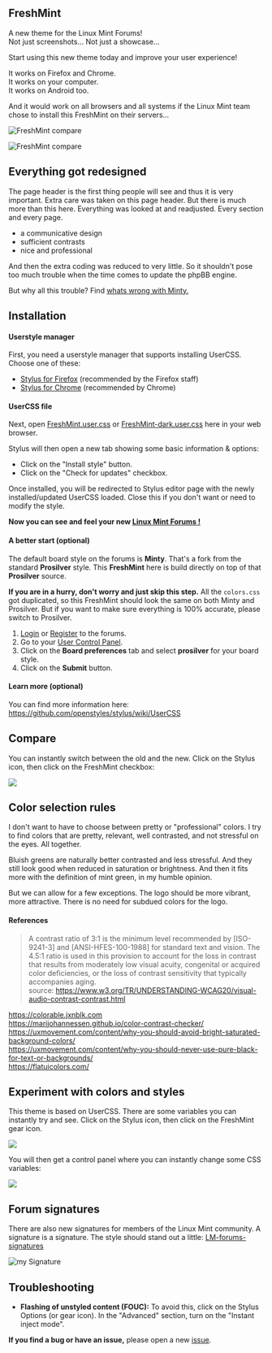 ## FreshMint

A new theme for the Linux Mint Forums!  
Not just screenshots... Not just a showcase...  

Start using this new theme today and improve your user experience!  

It works on Firefox and Chrome.  
It works on your computer.  
It works on Android too.  

And it would work on all browsers and all systems if the Linux Mint team chose to install this FreshMint on their servers...

![FreshMint compare](screenshots/Minty-vs-FreshMint.png) 

![FreshMint compare](screenshots/Minty-vs-FreshMint-dark.png) 

## Everything got redesigned

The page header is the first thing people will see and thus it is very important. Extra care was taken on this page header. But there is much more than this here. Everything was looked at and readjusted. Every section and every page.

* a communicative design
* sufficient contrasts
* nice and professional

And then the extra coding was reduced to very little. So it shouldn't pose too much trouble when the time comes to update the phpBB engine.

But why all this trouble? Find [whats wrong with Minty.](Whats-Wrong-With-Minty.md)

## Installation

#### Userstyle manager

First, you need a userstyle manager that supports installing UserCSS. Choose one of these:

* [Stylus for Firefox](https://addons.mozilla.org/en-US/firefox/addon/styl-us/) (recommended by the Firefox staff)
* [Stylus for Chrome](https://chrome.google.com/webstore/detail/stylus/clngdbkpkpeebahjckkjfobafhncgmne) (recommended by Chrome)

#### UserCSS file

Next, open [FreshMint.user.css](https://raw.githubusercontent.com/SebastJava/FreshMint/main/FreshMint.user.css) or [FreshMint-dark.user.css](https://raw.githubusercontent.com/SebastJava/FreshMint/main/FreshMint-dark.user.css) here in your web browser.

Stylus will then open a new tab showing some basic information & options:

* Click on the "Install style" button.
* Click on the "Check for updates" checkbox.

Once installed, you will be redirected to Stylus editor page with the newly installed/updated UserCSS loaded. Close this if you don't want or need to modify the style.

**Now you can see and feel your new [Linux Mint Forums !](https://forums.linuxmint.com)**

#### A better start (optional)

The default board style on the forums is **Minty**. That's a fork from the standard **Prosilver** style. This **FreshMint** here is build directly on top of that **Prosilver** source.

**If you are in a hurry, don't worry and just skip this step.** All the `colors.css` got duplicated, so this FreshMint should look the same on both Minty and Prosilver. But if you want to make sure everything is 100% accurate, please switch to Prosilver.

1. [Login](https://forums.linuxmint.com/ucp.php?mode=login&redirect=index.php) or [Register](https://forums.linuxmint.com/ucp.php?mode=register) to the forums.
2. Go to your [User Control Panel](https://forums.linuxmint.com/ucp.php).
3. Click on the **Board preferences** tab and select **prosilver** for your board style.
4. Click on the **Submit** button.

#### Learn more (optional)

You can find more information here:  
https://github.com/openstyles/stylus/wiki/UserCSS

## Compare
You can instantly switch between the old and the new. Click on the Stylus icon, then click on the FreshMint checkbox:

![](screenshots/Stylus-on-off.png)

## Color selection rules

I don't want to have to choose between pretty or "professional" colors. I try to find colors that are pretty, relevant, well contrasted, and not stressful on the eyes. All together.

Bluish greens are naturally better contrasted and less stressful. And they still look good when reduced in saturation or brightness. And then it fits more with the definition of mint green, in my humble opinion.

But we can allow for a few exceptions. The logo should be more vibrant, more attractive. There is no need for subdued colors for the logo.

#### References

> A contrast ratio of 3:1 is the minimum level recommended by [ISO-9241-3] and [ANSI-HFES-100-1988] for standard text and vision. The 4.5:1 ratio is used in this provision to account for the loss in contrast that results from moderately low visual acuity, congenital or acquired color deficiencies, or the loss of contrast sensitivity that typically accompanies aging.  
> source: https://www.w3.org/TR/UNDERSTANDING-WCAG20/visual-audio-contrast-contrast.html

https://colorable.jxnblk.com  
https://marijohannessen.github.io/color-contrast-checker/  
https://uxmovement.com/content/why-you-should-avoid-bright-saturated-background-colors/  
https://uxmovement.com/content/why-you-should-never-use-pure-black-for-text-or-backgrounds/  
https://flatuicolors.com/  

## Experiment with colors and styles

This theme is based on UserCSS. There are some variables you can instantly try and see. Click on the Stylus icon, then click on the FreshMint gear icon.

![](screenshots/Stylus-configure.png)

You will then get a control panel where you can instantly change some CSS variables:

![](screenshots/Stylus-UserCSS-config.png)

## Forum signatures

There are also new signatures for members of the Linux Mint community. A signature is a signature. The style should stand out a little: [LM-forums-signatures](https://github.com/SebastJava/LM-forums-signatures)

![my Signature](https://raw.githubusercontent.com/SebastJava/LM-forums-signatures/main/img_host/sebastjava-sign-2lines-14.png)

## Troubleshooting

* **Flashing of unstyled content (FOUC):** To avoid this, click on the Stylus Options (or gear icon). In the "Advanced" section, turn on the "Instant inject mode".

**If you find a bug or have an issue,** please open a new [issue](https://github.com/SebastJava/FreshMint/issues).
